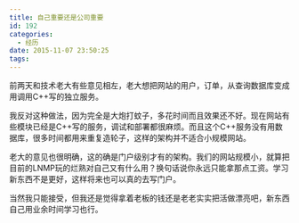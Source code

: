 ```yaml
---
title: 自己重要还是公司重要
id: 192
categories:
  - 经历
date: 2015-11-07 23:50:25
tags:
---
```


前两天和技术老大有些意见相左，老大想把网站的用户，订单，从查询数据库变成用调用C++写的独立服务。

我反对这种做法，因为完全是大炮打蚊子，多花时间而且效果还不好。现在网站有些模块已经是C++写的服务，调试和部署都很麻烦。而且这个C++服务没有用数据库，很多时间都用来重复造轮子，这样的架构并不适合小规模网站。

老大的意见也很明确，这的确是门户级别才有的架构。我们的网站规模小，就算把目前的LNMP玩的烂熟对自己又有什么用？换句话说你永远只能拿那点工资。学习新东西不是更好，这样将来也可以真的去写门户。

当然我只能接受，但我还是觉得拿着老板的钱还是老老实实把活做漂亮吧，新东西自己用业余时间学习也行。